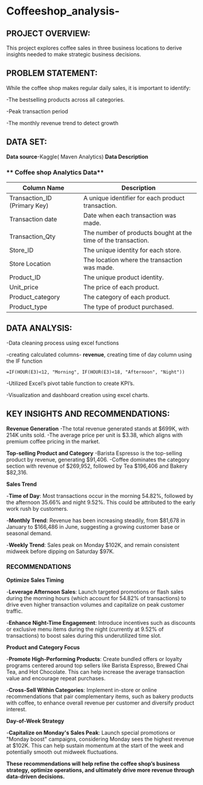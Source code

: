 # Coffeeshop_analysis-
## PROJECT OVERVIEW:
This project explores coffee sales in three business locations to derive insights needed to make strategic business decisions.

## PROBLEM STATEMENT:
While the coffee shop makes regular daily sales, it is important to identify:

-The bestselling products across all categories.

-Peak transaction period 

-The monthly revenue trend to detect growth
  
## DATA SET:
**Data source**-Kaggle( Maven Analytics)
**Data Description**

### ** Coffee shop Analytics Data**
| Column Name             | Description                                                    |
|-------------------------|----------------------------------------------------------------|
| Transaction_ID (Primary Key) | A unique identifier for each product transaction.            |
| Transaction date        | Date when each transaction was made.                           |
| Transaction_Qty         | The number of products bought at the time of the transaction.  |
| Store_ID                | The unique identity for each store.                            |
| Store Location          | The location where the transaction was made.                   |
| Product_ID              | The unique product identity.                                   |
| Unit_price              | The price of each product.                                     |
| Product_category        | The category of each product.                                  |
| Product_type            | The type of product purchased.                                           |


## DATA ANALYSIS:
-Data cleaning  process using excel functions

-creating calculated columns- **revenue**, creating time of day column using the IF function

	=IF(HOUR(E3)<12, "Morning", IF(HOUR(E3)<18, "Afternoon", "Night"))
 
-Utilized Excel’s pivot table function to create KPI’s.

-Visualization and dashboard creation using excel charts.

## KEY INSIGHTS AND RECOMMENDATIONS:
**Revenue Generation**
-The total revenue generated stands at $699K, with 214K units sold.
-The average price per unit is $3.38, which aligns with premium coffee pricing in the market.

**Top-selling Product and Category**
-Barista Espresso is the top-selling product by revenue, generating $91,406.
-Coffee dominates the category section with revenue of $269,952, followed by Tea $196,406 and Bakery $82,316.

**Sales Trend**

-**Time of Day**: Most transactions occur in the morning 54.82%, followed by the afternoon 35.66% and night 9.52%. This could be attributed to the early work rush by customers.

-**Monthly Trend**: Revenue has been increasing steadily, from $81,678 in January to $166,486 in June, suggesting a growing customer base or seasonal demand.

-**Weekly Trend**: Sales peak on Monday $102K, and remain consistent midweek before dipping on Saturday $97K.

### RECOMMENDATIONS
**Optimize Sales Timing**

-**Leverage Afternoon Sales**: Launch targeted promotions or flash sales during the morning hours (which account for 54.82% of transactions) to drive even higher transaction volumes and capitalize on peak customer traffic.

-**Enhance Night-Time Engagement**: Introduce incentives such as discounts or exclusive menu items during the night (currently at 9.52% of transactions) to boost sales during this underutilized time slot.

**Product and Category Focus**

-**Promote High-Performing Products**: Create bundled offers or loyalty programs centered around top sellers like Barista Espresso, Brewed Chai Tea, and Hot Chocolate. This can help increase the average transaction value and encourage repeat purchases.

-**Cross-Sell Within Categories**: Implement in-store or online recommendations that pair complementary items, such as bakery products with coffee, to enhance overall revenue per customer and diversify product interest.

**Day-of-Week Strategy**

-**Capitalize on Monday's Sales Peak**: Launch special promotions or "Monday boost" campaigns, considering Monday sees the highest revenue at $102K. This can help sustain momentum at the start of the week and potentially smooth out midweek fluctuations.

**These recommendations will help refine the coffee shop’s business strategy, optimize operations, and ultimately drive more revenue through data-driven decisions.**

